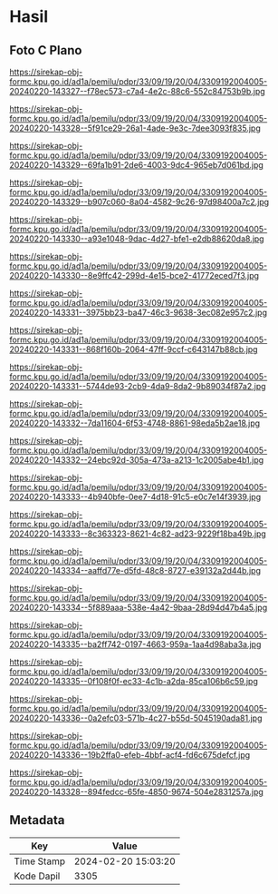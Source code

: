 # Hasil

## Foto C Plano

https://sirekap-obj-formc.kpu.go.id/ad1a/pemilu/pdpr/33/09/19/20/04/3309192004005-20240220-143327--f78ec573-c7a4-4e2c-88c6-552c84753b9b.jpg

https://sirekap-obj-formc.kpu.go.id/ad1a/pemilu/pdpr/33/09/19/20/04/3309192004005-20240220-143328--5f91ce29-26a1-4ade-9e3c-7dee3093f835.jpg

https://sirekap-obj-formc.kpu.go.id/ad1a/pemilu/pdpr/33/09/19/20/04/3309192004005-20240220-143329--69fa1b91-2de6-4003-9dc4-965eb7d061bd.jpg

https://sirekap-obj-formc.kpu.go.id/ad1a/pemilu/pdpr/33/09/19/20/04/3309192004005-20240220-143329--b907c060-8a04-4582-9c26-97d98400a7c2.jpg

https://sirekap-obj-formc.kpu.go.id/ad1a/pemilu/pdpr/33/09/19/20/04/3309192004005-20240220-143330--a93e1048-9dac-4d27-bfe1-e2db88620da8.jpg

https://sirekap-obj-formc.kpu.go.id/ad1a/pemilu/pdpr/33/09/19/20/04/3309192004005-20240220-143330--8e9ffc42-299d-4e15-bce2-41772eced7f3.jpg

https://sirekap-obj-formc.kpu.go.id/ad1a/pemilu/pdpr/33/09/19/20/04/3309192004005-20240220-143331--3975bb23-ba47-46c3-9638-3ec082e957c2.jpg

https://sirekap-obj-formc.kpu.go.id/ad1a/pemilu/pdpr/33/09/19/20/04/3309192004005-20240220-143331--868f160b-2064-47ff-9ccf-c643147b88cb.jpg

https://sirekap-obj-formc.kpu.go.id/ad1a/pemilu/pdpr/33/09/19/20/04/3309192004005-20240220-143331--5744de93-2cb9-4da9-8da2-9b89034f87a2.jpg

https://sirekap-obj-formc.kpu.go.id/ad1a/pemilu/pdpr/33/09/19/20/04/3309192004005-20240220-143332--7da11604-6f53-4748-8861-98eda5b2ae18.jpg

https://sirekap-obj-formc.kpu.go.id/ad1a/pemilu/pdpr/33/09/19/20/04/3309192004005-20240220-143332--24ebc92d-305a-473a-a213-1c2005abe4b1.jpg

https://sirekap-obj-formc.kpu.go.id/ad1a/pemilu/pdpr/33/09/19/20/04/3309192004005-20240220-143333--4b940bfe-0ee7-4d18-91c5-e0c7e14f3939.jpg

https://sirekap-obj-formc.kpu.go.id/ad1a/pemilu/pdpr/33/09/19/20/04/3309192004005-20240220-143333--8c363323-8621-4c82-ad23-9229f18ba49b.jpg

https://sirekap-obj-formc.kpu.go.id/ad1a/pemilu/pdpr/33/09/19/20/04/3309192004005-20240220-143334--aaffd77e-d5fd-48c8-8727-e39132a2d44b.jpg

https://sirekap-obj-formc.kpu.go.id/ad1a/pemilu/pdpr/33/09/19/20/04/3309192004005-20240220-143334--5f889aaa-538e-4a42-9baa-28d94d47b4a5.jpg

https://sirekap-obj-formc.kpu.go.id/ad1a/pemilu/pdpr/33/09/19/20/04/3309192004005-20240220-143335--ba2ff742-0197-4663-959a-1aa4d98aba3a.jpg

https://sirekap-obj-formc.kpu.go.id/ad1a/pemilu/pdpr/33/09/19/20/04/3309192004005-20240220-143335--0f108f0f-ec33-4c1b-a2da-85ca106b6c59.jpg

https://sirekap-obj-formc.kpu.go.id/ad1a/pemilu/pdpr/33/09/19/20/04/3309192004005-20240220-143336--0a2efc03-571b-4c27-b55d-5045190ada81.jpg

https://sirekap-obj-formc.kpu.go.id/ad1a/pemilu/pdpr/33/09/19/20/04/3309192004005-20240220-143336--19b2ffa0-efeb-4bbf-acf4-fd6c675defcf.jpg

https://sirekap-obj-formc.kpu.go.id/ad1a/pemilu/pdpr/33/09/19/20/04/3309192004005-20240220-143328--894fedcc-65fe-4850-9674-504e2831257a.jpg


## Metadata

| Key        | Value               |
| ---------- | ------------------- |
| Time Stamp | 2024-02-20 15:03:20 |
| Kode Dapil | 3305                |



